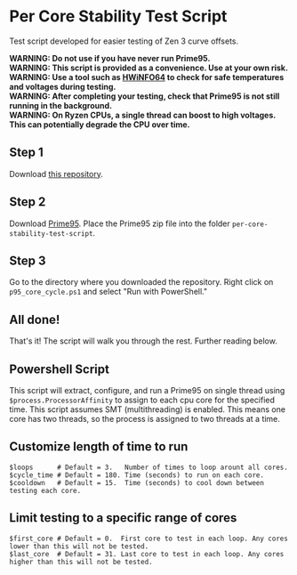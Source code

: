 # Per Core Stability Test Script
Test script developed for easier testing of Zen 3 curve offsets.  

**WARNING: Do not use if you have never run Prime95.**  
**WARNING: This script is provided as a convenience. Use at your own risk.**  
**WARNING: Use a tool such as [HWiNFO64](https://www.hwinfo.com/download) to check for safe temperatures and voltages during testing.**  
**WARNING: After completing your testing, check that Prime95 is not still running in the background.**  
**WARNING: On Ryzen CPUs, a single thread can boost to high voltages. This can potentially degrade the CPU over time.**  


## Step 1
Download [this repository](https://github.com/jasonpoly/per-core-stability-test-script/archive/refs/heads/main.zip).

## Step 2
Download [Prime95](http://www.mersenne.org/ftp_root/gimps/p95v303b6.win64.zip). Place the Prime95 zip file into the folder `per-core-stability-test-script`.  

## Step 3
Go to the directory where you downloaded the repository. Right click on `p95_core_cycle.ps1` and select "Run with PowerShell."  

## All done!
That's it! The script will walk you through the rest. Further reading below.  

## Powershell Script
This script will extract, configure, and run a Prime95 on single thread using `$process.ProcessorAffinity` to assign to each cpu core for the specified time. This script assumes SMT (multithreading) is enabled. This means one core has two threads, so the process is assigned to two threads at a time.  


## Customize length of time to run
```
$loops      # Default = 3.   Number of times to loop arount all cores.
$cycle_time # Default = 180. Time (seconds) to run on each core.
$cooldown   # Default = 15.  Time (seconds) to cool down between testing each core.
```

## Limit testing to a specific range of cores
```
$first_core # Default = 0.  First core to test in each loop. Any cores lower than this will not be tested.
$last_core  # Default = 31. Last core to test in each loop. Any cores higher than this will not be tested.
```
